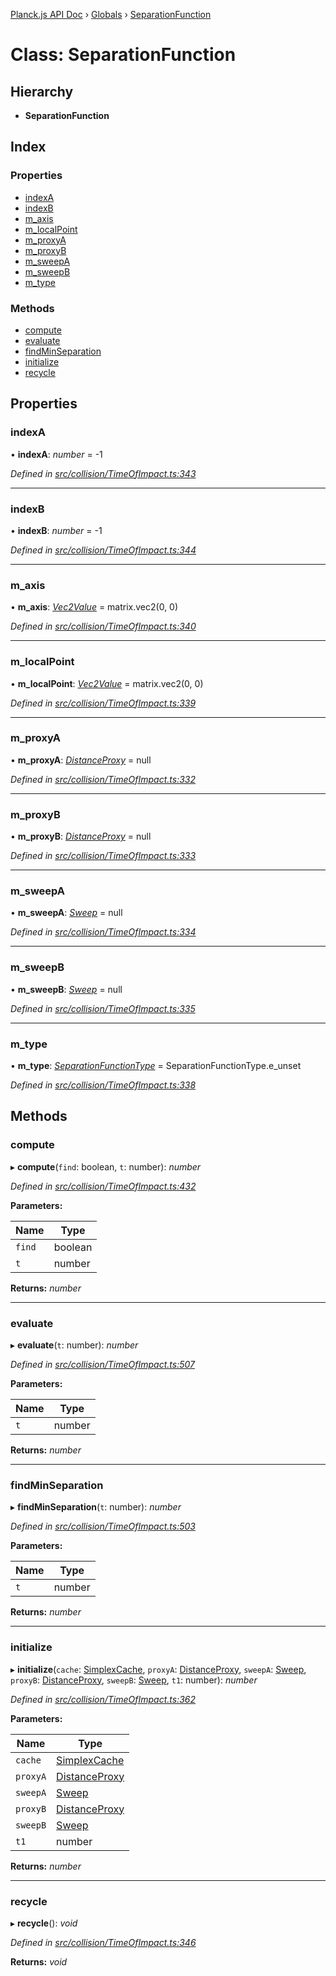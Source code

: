 [Planck.js API Doc](../README.md) › [Globals](../globals.md) › [SeparationFunction](separationfunction.md)

# Class: SeparationFunction

## Hierarchy

* **SeparationFunction**

## Index

### Properties

* [indexA](separationfunction.md#indexa)
* [indexB](separationfunction.md#indexb)
* [m_axis](separationfunction.md#m_axis)
* [m_localPoint](separationfunction.md#m_localpoint)
* [m_proxyA](separationfunction.md#m_proxya)
* [m_proxyB](separationfunction.md#m_proxyb)
* [m_sweepA](separationfunction.md#m_sweepa)
* [m_sweepB](separationfunction.md#m_sweepb)
* [m_type](separationfunction.md#m_type)

### Methods

* [compute](separationfunction.md#compute)
* [evaluate](separationfunction.md#evaluate)
* [findMinSeparation](separationfunction.md#findminseparation)
* [initialize](separationfunction.md#initialize)
* [recycle](separationfunction.md#recycle)

## Properties

###  indexA

• **indexA**: *number* = -1

*Defined in [src/collision/TimeOfImpact.ts:343](https://github.com/shakiba/planck.js/blob/ae24904/src/collision/TimeOfImpact.ts#L343)*

___

###  indexB

• **indexB**: *number* = -1

*Defined in [src/collision/TimeOfImpact.ts:344](https://github.com/shakiba/planck.js/blob/ae24904/src/collision/TimeOfImpact.ts#L344)*

___

###  m_axis

• **m_axis**: *[Vec2Value](../interfaces/vec2value.md)* = matrix.vec2(0, 0)

*Defined in [src/collision/TimeOfImpact.ts:340](https://github.com/shakiba/planck.js/blob/ae24904/src/collision/TimeOfImpact.ts#L340)*

___

###  m_localPoint

• **m_localPoint**: *[Vec2Value](../interfaces/vec2value.md)* = matrix.vec2(0, 0)

*Defined in [src/collision/TimeOfImpact.ts:339](https://github.com/shakiba/planck.js/blob/ae24904/src/collision/TimeOfImpact.ts#L339)*

___

###  m_proxyA

• **m_proxyA**: *[DistanceProxy](distanceproxy.md)* = null

*Defined in [src/collision/TimeOfImpact.ts:332](https://github.com/shakiba/planck.js/blob/ae24904/src/collision/TimeOfImpact.ts#L332)*

___

###  m_proxyB

• **m_proxyB**: *[DistanceProxy](distanceproxy.md)* = null

*Defined in [src/collision/TimeOfImpact.ts:333](https://github.com/shakiba/planck.js/blob/ae24904/src/collision/TimeOfImpact.ts#L333)*

___

###  m_sweepA

• **m_sweepA**: *[Sweep](sweep.md)* = null

*Defined in [src/collision/TimeOfImpact.ts:334](https://github.com/shakiba/planck.js/blob/ae24904/src/collision/TimeOfImpact.ts#L334)*

___

###  m_sweepB

• **m_sweepB**: *[Sweep](sweep.md)* = null

*Defined in [src/collision/TimeOfImpact.ts:335](https://github.com/shakiba/planck.js/blob/ae24904/src/collision/TimeOfImpact.ts#L335)*

___

###  m_type

• **m_type**: *[SeparationFunctionType](../enums/separationfunctiontype.md)* = SeparationFunctionType.e_unset

*Defined in [src/collision/TimeOfImpact.ts:338](https://github.com/shakiba/planck.js/blob/ae24904/src/collision/TimeOfImpact.ts#L338)*

## Methods

###  compute

▸ **compute**(`find`: boolean, `t`: number): *number*

*Defined in [src/collision/TimeOfImpact.ts:432](https://github.com/shakiba/planck.js/blob/ae24904/src/collision/TimeOfImpact.ts#L432)*

**Parameters:**

Name | Type |
------ | ------ |
`find` | boolean |
`t` | number |

**Returns:** *number*

___

###  evaluate

▸ **evaluate**(`t`: number): *number*

*Defined in [src/collision/TimeOfImpact.ts:507](https://github.com/shakiba/planck.js/blob/ae24904/src/collision/TimeOfImpact.ts#L507)*

**Parameters:**

Name | Type |
------ | ------ |
`t` | number |

**Returns:** *number*

___

###  findMinSeparation

▸ **findMinSeparation**(`t`: number): *number*

*Defined in [src/collision/TimeOfImpact.ts:503](https://github.com/shakiba/planck.js/blob/ae24904/src/collision/TimeOfImpact.ts#L503)*

**Parameters:**

Name | Type |
------ | ------ |
`t` | number |

**Returns:** *number*

___

###  initialize

▸ **initialize**(`cache`: [SimplexCache](simplexcache.md), `proxyA`: [DistanceProxy](distanceproxy.md), `sweepA`: [Sweep](sweep.md), `proxyB`: [DistanceProxy](distanceproxy.md), `sweepB`: [Sweep](sweep.md), `t1`: number): *number*

*Defined in [src/collision/TimeOfImpact.ts:362](https://github.com/shakiba/planck.js/blob/ae24904/src/collision/TimeOfImpact.ts#L362)*

**Parameters:**

Name | Type |
------ | ------ |
`cache` | [SimplexCache](simplexcache.md) |
`proxyA` | [DistanceProxy](distanceproxy.md) |
`sweepA` | [Sweep](sweep.md) |
`proxyB` | [DistanceProxy](distanceproxy.md) |
`sweepB` | [Sweep](sweep.md) |
`t1` | number |

**Returns:** *number*

___

###  recycle

▸ **recycle**(): *void*

*Defined in [src/collision/TimeOfImpact.ts:346](https://github.com/shakiba/planck.js/blob/ae24904/src/collision/TimeOfImpact.ts#L346)*

**Returns:** *void*
